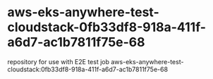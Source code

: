 # aws-eks-anywhere-test-cloudstack-0fb33df8-918a-411f-a6d7-ac1b7811f75e-68
repository for use with E2E test job aws-eks-anywhere-test-cloudstack:0fb33df8-918a-411f-a6d7-ac1b7811f75e-68
